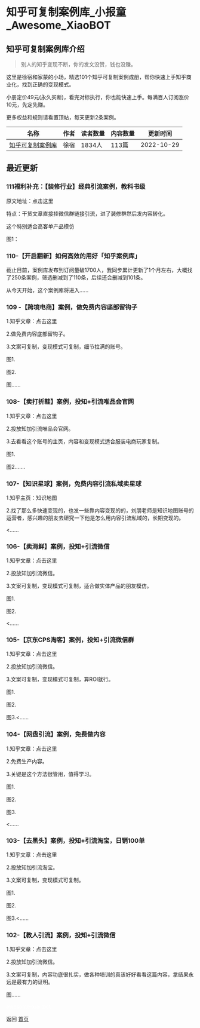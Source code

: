 # 知乎可复制案例库_小报童_Awesome_XiaoBOT

## 知乎可复制案例库介绍
> 别人的知乎变现不断，你的发文没赞，钱也没赚。    
    
这里是徐宿和家蒙的小场，精选101个知乎可复制案例成册，帮你快速上手知乎商业化，找到正确的变现模式。    
    
小册定价49元(永久买断)，看完对标执行，你也能快速上手。每满百人订阅涨价10元，先定先赚。    
    
更多权益和规则请看置顶帖，每天更新2条案例。  
  


|名称|作者|读者数量|内容数量|更新时间|
|---|---|---|---|---|
|[知乎可复制案例库](https://xiaobot.net/p/zhihuX?refer=0b133df9-27dc-423b-8101-639049001c13)|徐宿|1834人|113篇|2022-10-29|

## 最近更新
### 111福利补充：【装修行业】经典引流案例，教科书级

原文地址：点击这里

特点：干货文章直接挂微信群链接引流，进了装修群然后发内容转化。

这个特别适合高客单产品模仿

图1：

### 110-【开启翻新】如何高效的用好「知乎案例库」

截止目前，案例库发布到订阅量破1700人，我同步累计更新了1个月左右，大概找了250条案例，筛选删减到了110条，后续还会删减到101条。

从今天开始，这个案例库将进入......

### 109 -【跨境电商】案例，做免费内容底部留钩子

1.知乎文章：点击这里

2.做免费内容底部留钩子。

3.文案可复制，变现模式可复制，细节拉满的账号。

图1.

图2.

图......

### 108-【卖打折鞋】案例，投知+引流唯品会官网

1.知乎文章：点击这里

2.投放知加引流唯品会官网。

3.去看看这个账号的主页，内容和变现模式适合服装电商玩家复制。

图1.

图2.......

### 107-【知识星球】案例，免费内容引流私域卖星球

1.知乎主页：知识地图

2.找了那么多快速变现的，也发一些靠内容变现的的，刘朋老师是知识地图账号的运营者，感兴趣的朋友去研究一下他是怎么用内容引流私域的，长期变现的。

<......

### 106-【卖海鲜】案例，投知+引流微信

1.知乎文章：点击这里

2.投放知加引流微信。

3.文案可复制，变现模式可复制，适合做实体产品的朋友模仿。

图1.

图2.

<......

### 105-【京东CPS淘客】案例，投知+引流微信群

1.知乎文章：点击这里

2.投放知加引流微信。

3.文案可复制，变现模式可复制，算ROI就行。

图1.

图2.

图3.<......

### 104-【网盘引流】案例，免费做内容

1.知乎文章：点击这里

2.免费生产内容。

3.关键是这个方法很管用，值得学习。

图1.

图2.

图3.

<......

### 103-【去黑头】案例，投知+引流淘宝，日销100单

1.知乎文章：点击这里

2.投放知加引流淘宝。

3.文案可复制，变现模式可复制。

图1.

图2.

图3.<......

### 102-【教人引流】案例，投知+引流微信

1.知乎文章：点击这里

2.投放知加引流微信。

3.文案可复制，内容功底很扎实，做各种培训的真该好好看看这篇内容，拿结果永远是最有力的证明。

图......


<a href="https://github.com/Reno9527/awesome-xiaobot" style="color: white; text-decoration: none;">awesome-xiaobot</a>

返回 [首页](../README.md)
